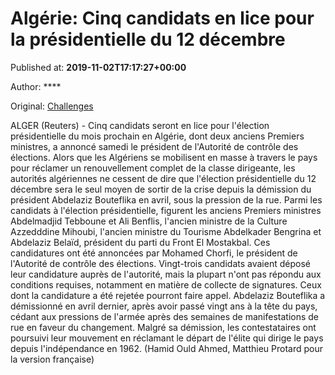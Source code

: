 
# Algérie: Cinq candidats en lice pour la présidentielle du 12 décembre

Published at: **2019-11-02T17:17:27+00:00**

Author: ****

Original: [Challenges](https://www.challenges.fr/top-news/algerie-cinq-candidats-en-lice-pour-la-presidentielle-du-12-decembre_682880)

ALGER (Reuters) - Cinq candidats seront en lice pour l'élection présidentielle du mois prochain en Algérie, dont deux anciens Premiers ministres, a annoncé samedi le président de l'Autorité de contrôle des élections.
Alors que les Algériens se mobilisent en masse à travers le pays pour réclamer un renouvellement complet de la classe dirigeante, les autorités algériennes ne cessent de dire que l'élection présidentielle du 12 décembre sera le seul moyen de sortir de la crise depuis la démission du président Abdelaziz Bouteflika en avril, sous la pression de la rue.
Parmi les candidats à l'élection présidentielle, figurent les anciens Premiers ministres Abdelmadjid Tebboune et Ali Benflis, l'ancien ministre de la Culture Azzedddine Mihoubi, l'ancien ministre du Tourisme Abdelkader Bengrina et Abdelaziz Belaïd, président du parti du Front El Mostakbal.
Ces candidatures ont été annoncées par Mohamed Chorfi, le président de l'Autorité de contrôle des élections.
Vingt-trois candidats avaient déposé leur candidature auprès de l'autorité, mais la plupart n'ont pas répondu aux conditions requises, notamment en matière de collecte de signatures. Ceux dont la candidature a été rejetée pourront faire appel.
Abdelaziz Bouteflika a démissionné en avril dernier, après avoir passé vingt ans à la tête du pays, cédant aux pressions de l'armée après des semaines de manifestations de rue en faveur du changement.
Malgré sa démission, les contestataires ont poursuivi leur mouvement en réclamant le départ de l'élite qui dirige le pays depuis l'indépendance en 1962.
(Hamid Ould Ahmed, Matthieu Protard pour la version française)

